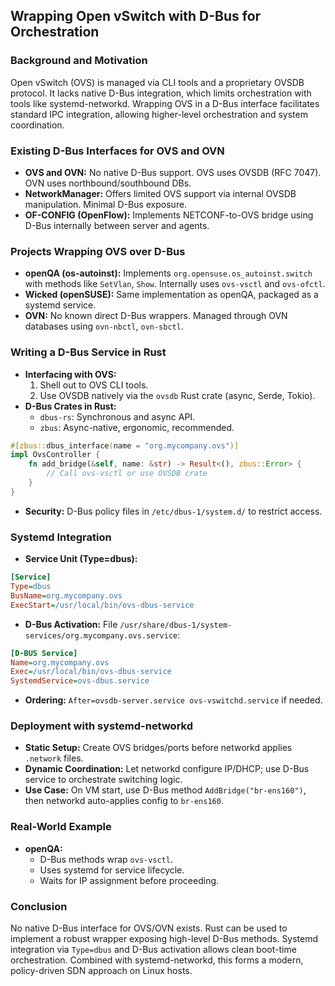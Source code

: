 ## Wrapping Open vSwitch with D-Bus for Orchestration

### Background and Motivation

Open vSwitch (OVS) is managed via CLI tools and a proprietary OVSDB protocol. It lacks native D-Bus integration, which limits orchestration with tools like systemd-networkd. Wrapping OVS in a D-Bus interface facilitates standard IPC integration, allowing higher-level orchestration and system coordination.

### Existing D-Bus Interfaces for OVS and OVN

- **OVS and OVN:** No native D-Bus support. OVS uses OVSDB (RFC 7047). OVN uses northbound/southbound DBs.
- **NetworkManager:** Offers limited OVS support via internal OVSDB manipulation. Minimal D-Bus exposure.
- **OF-CONFIG (OpenFlow):** Implements NETCONF-to-OVS bridge using D-Bus internally between server and agents.

### Projects Wrapping OVS over D-Bus

- **openQA (os-autoinst):** Implements `org.opensuse.os_autoinst.switch` with methods like `SetVlan`, `Show`. Internally uses `ovs-vsctl` and `ovs-ofctl`.
- **Wicked (openSUSE):** Same implementation as openQA, packaged as a systemd service.
- **OVN:** No known direct D-Bus wrappers. Managed through OVN databases using `ovn-nbctl`, `ovn-sbctl`.

### Writing a D-Bus Service in Rust

- **Interfacing with OVS:**
  1. Shell out to OVS CLI tools.
  2. Use OVSDB natively via the `ovsdb` Rust crate (async, Serde, Tokio).
- **D-Bus Crates in Rust:**
  - `dbus-rs`: Synchronous and async API.
  - `zbus`: Async-native, ergonomic, recommended.

```rust
#[zbus::dbus_interface(name = "org.mycompany.ovs")]
impl OvsController {
    fn add_bridge(&self, name: &str) -> Result<(), zbus::Error> {
        // Call ovs-vsctl or use OVSDB crate
    }
}
```

- **Security:** D-Bus policy files in `/etc/dbus-1/system.d/` to restrict access.

### Systemd Integration

- **Service Unit (Type=dbus):**

```ini
[Service]
Type=dbus
BusName=org.mycompany.ovs
ExecStart=/usr/local/bin/ovs-dbus-service
```

- **D-Bus Activation:** File `/usr/share/dbus-1/system-services/org.mycompany.ovs.service`:

```ini
[D-BUS Service]
Name=org.mycompany.ovs
Exec=/usr/local/bin/ovs-dbus-service
SystemdService=ovs-dbus.service
```

- **Ordering:** `After=ovsdb-server.service ovs-vswitchd.service` if needed.

### Deployment with systemd-networkd

- **Static Setup:** Create OVS bridges/ports before networkd applies `.network` files.
- **Dynamic Coordination:** Let networkd configure IP/DHCP; use D-Bus service to orchestrate switching logic.
- **Use Case:** On VM start, use D-Bus method `AddBridge("br-ens160")`, then networkd auto-applies config to `br-ens160`.

### Real-World Example

- **openQA:**
  - D-Bus methods wrap `ovs-vsctl`.
  - Uses systemd for service lifecycle.
  - Waits for IP assignment before proceeding.

### Conclusion

No native D-Bus interface for OVS/OVN exists. Rust can be used to implement a robust wrapper exposing high-level D-Bus methods. Systemd integration via `Type=dbus` and D-Bus activation allows clean boot-time orchestration. Combined with systemd-networkd, this forms a modern, policy-driven SDN approach on Linux hosts.

